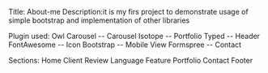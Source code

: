 Title: About-me
Description:it is my firs project to demonstrate usage of simple bootstrap and implementation of other libraries

Plugin used:
Owl Carousel -- Carousel
Isotope -- Portfolio
Typed -- Header
FontAwesome -- Icon
Bootstrap -- Mobile View
Formspree -- Contact

Sections:
Home
Client Review
Language
Feature
Portfolio
Contact
Footer

